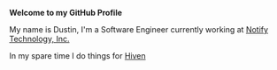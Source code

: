 **Welcome to my GitHub Profile**

My name is Dustin, I'm a Software Engineer currently working at [Notify Technology, Inc.](https://notify.me)

In my spare time I do things for [Hiven](https://hiven.io)
